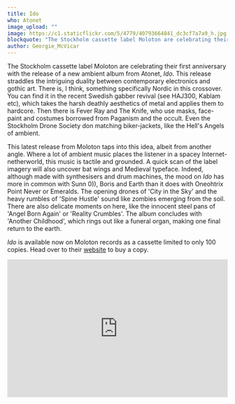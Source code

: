 ```yaml
---
title: Ido
who: Atonet
image_upload: ""
image: https://c1.staticflickr.com/5/4779/40793664841_dc3cf7a7a9_h.jpg
blockquote: "The Stockholm cassette label Moloton are celebrating their first anniversary with the release of a new ambient album from Atonet, 'Ido'. This release straddles the intriguing duality between contemporary electronics and gothic art. There is, I think, something specific to Nordic countries in this crossover. You can find the aesthetics of metal in the Swedish gabber revival (see HAJ300, Kablam), or the occult Paganism of Fever Ray. Even the Stockholm Drone Society don matching biker-jackets, like the Hell's Angels of ambient. "
author: Georgie_McVicar
---
```

The Stockholm cassette label Moloton are celebrating their first anniversary with the release of a new ambient album from Atonet, _Ido_. This release straddles the intriguing duality between contemporary electronics and gothic art. There is, I think, something specifically Nordic in this crossover. You can find it in the recent Swedish gabber revival (see HAJ300, Kablam etc), which takes the harsh deathly aesthetics of metal and applies them to hardcore. Then there is Fever Ray and The Knife, who use masks, face-paint and costumes borrowed from Paganism and the occult. Even the Stockholm Drone Society don matching biker-jackets, like the Hell's Angels of ambient. 

This latest release from Moloton taps into this idea, albeit from another angle. Where a lot of ambient music places the listener in a spacey Internet-netherworld, this music is tactile and grounded. A quick scan of the label imagery will also uncover bat wings and Medieval typeface. Indeed, although made with synthesisers and drum machines, the mood on _Ido_ has more in common with Sunn 0)), Boris and Earth than it does with Oneohtrix Point Never or Emeralds. The opening drones of 'City in the Sky' and the heavy rumbles of 'Spine Hustle' sound like zombies emerging from the soil. There are also delicate moments on here, like the innocent steel pans of 'Angel Born Again' or 'Reality Crumbles'. The album concludes with 'Another Childhood', which rings out like a funeral organ, making one final return to the earth.  

_Ido_ is available now on Moloton records as a cassette limited to only 100 copies. Head over to their [website](https://www.moloton.com/product/atonet-ido/) to buy a copy. 

<iframe width="100%" height="315" src="https://www.youtube.com/embed/jS5wHLdGjCc?rel=0" frameborder="0" allow="autoplay; encrypted-media" allowfullscreen></iframe>